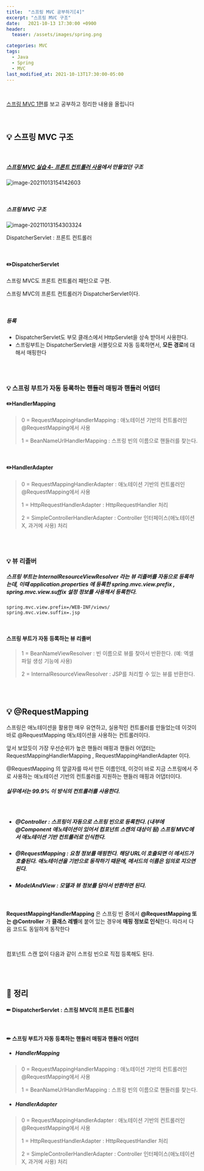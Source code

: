 ```yaml
---
title:  "스프링 MVC 공부하기[4]"
excerpt: "스프링 MVC 구조"
date:   2021-10-13 17:30:00 +0900
header:
  teaser: /assets/images/spring.png

categories: MVC
tags:
  - Java
  - Spring
  - MVC
last_modified_at: 2021-10-13T17:30:00-05:00
---
```


<br/>

[스프링 MVC 1편](https://www.inflearn.com/course/%EC%8A%A4%ED%94%84%EB%A7%81-mvc-1/dashboard)를 보고 공부하고 정리한 내용을 올립니다

<br/>

## 💡 스프링 MVC 구조

<br/>

##### [스프링 MVC 실습 4- 프론트 컨트롤러 사용](https://shindonghun1.github.io/mvc/%EC%8A%A4%ED%94%84%EB%A7%81-MVC-%EC%8B%A4%EC%8A%B5-4/)에서 만들었던 구조

![image-20211013154142603](C:/Users/huipu/AppData/Roaming/Typora/typora-user-images/image-20211013154142603.png)

<br/>

##### 스프링 MVC 구조

![image-20211013154303324](C:/Users/huipu/AppData/Roaming/Typora/typora-user-images/image-20211013154303324.png)

DispatcherServlet : 프론트 컨트롤러

<br/>

#### ✏️DispatcherServlet

스프링 MVC도 프론트 컨트롤러 패턴으로 구현.

스프링 MVC의 프론트 컨트롤러가 DispatcherServlet이다.

<br/>

##### 등록

- DispatcherServlet도 부모 클래스에서 HttpServlet을 상속 받아서 사용한다.
- 스프링부트는 DispatcherServlet을 서블릿으로 자동 등록하면서, **모든 경로**에 대해서 매핑한다

<script src="https://gist.github.com/ShinDongHun1/e794ee8c48999af2e59b5da5dd5dea90.js"></script>

<br/>

<br/>

### 💡 스프링 부트가 자동 등록하는 핸들러 매핑과 핸들러 어댑터

#### ✏️HandlerMapping

> 0 = RequestMappingHandlerMapping : 애노테이션 기반의 컨트롤러인 @RequestMapping에서 사용 
>
> 1 = BeanNameUrlHandlerMapping : 스프링 빈의 이름으로 핸들러를 찾는다.

<br/>

#### ✏️HandlerAdapter

> 0 = RequestMappingHandlerAdapter : 애노테이션 기반의 컨트롤러인 @RequestMapping에서 사용 
>
> 1 = HttpRequestHandlerAdapter : HttpRequestHandler 처리 
>
> 2 = SimpleControllerHandlerAdapter : Controller 인터페이스(애노테이션X, 과거에 사용) 처리

<br/>

<br/>

### 💡 뷰 리졸버

##### 스프링 부트는 InternalResourceViewResolver 라는 뷰 리졸버를 자동으로 등록하는데, 이때 application.properties 에 등록한 spring.mvc.view.prefix , spring.mvc.view.suffix 설정 정보를 사용해서 등록한다.

```
spring.mvc.view.prefix=/WEB-INF/views/
spring.mvc.view.suffix=.jsp
```

<br/>

#### 스프링 부트가 자동 등록하는 뷰 리졸버

> 1 = BeanNameViewResolver : 빈 이름으로 뷰를 찾아서 반환한다. (예: 엑셀 파일 생성 기능에 사용) 
>
> 2 = InternalResourceViewResolver : JSP를 처리할 수 있는 뷰를 반환한다.

<br/>

<br/>

## 💡 @RequestMapping

스프링은 애노테이션을 활용한 매우 유연하고, 실용적인 컨트롤러를 만들었는데 이것이 바로 @RequestMapping 애노테이션을 사용하는 컨트롤러이다.

앞서 보았듯이 가장 우선순위가 높은 핸들러 매핑과 핸들러 어댑터는 RequestMappingHandlerMapping , RequestMappingHandlerAdapter 이다. 

@RequestMapping 의 앞글자를 따서 만든 이름인데, 이것이 바로 지금 스프링에서 주로 사용하는 애노테이션 기반의 컨트롤러를 지원하는 핸들러 매핑과 어댑터이다. 

##### 실무에서는 99.9% 이 방식의 컨트롤러를 사용한다.

<br/>

<script src="https://gist.github.com/ShinDongHun1/76801cdad7d5e19095c4652f0cb4b173.js"></script>

- ##### @Controller : 스프링이 자동으로 스프링 빈으로 등록한다. (내부에 @Component 애노테이션이 있어서 컴포넌트 스캔의 대상이 됨) 스프링 MVC에서 애노테이션 기반 컨트롤러로 인식한다. 

- ##### @RequestMapping : 요청 정보를 매핑한다. 해당 URL이 호출되면 이 메서드가 호출된다. 애노테이션을 기반으로 동작하기 때문에, 메서드의 이름은 임의로 지으면 된다. 

- ##### ModelAndView : 모델과 뷰 정보를 담아서 반환하면 된다.

<br/>

**RequestMappingHandlerMapping** 은 스프링 빈 중에서 **@RequestMapping 또는 @Controller** 가 **클래스 레벨**에 붙어 있는 경우에 **매핑 정보로 인식**한다. 따라서 다음 코드도 동일하게 동작한다

<script src="https://gist.github.com/ShinDongHun1/b01ea8fa1a9960dab41117bc5e4b51da.js"></script>

<br/>

컴포넌트 스캔 없이 다음과 같이 스프링 빈으로 직접 등록해도 된다.

<script src="https://gist.github.com/ShinDongHun1/60ca77c60f09d217d76d91a235e1f2b5.js"></script>

<br/>

<br/>

## 🧾 정리

#### **✏** DispatcherServlet : 스프링 MVC의 프론트 컨트롤러

<br/>

#### **✏**  스프링 부트가 자동 등록하는 핸들러 매핑과 핸들러 어댑터

- ##### HandlerMapping

> 0 = RequestMappingHandlerMapping : 애노테이션 기반의 컨트롤러인 @RequestMapping에서 사용 
>
> 1 = BeanNameUrlHandlerMapping : 스프링 빈의 이름으로 핸들러를 찾는다.

- ##### HandlerAdapter

> 0 = RequestMappingHandlerAdapter : 애노테이션 기반의 컨트롤러인 @RequestMapping에서 사용 
>
> 1 = HttpRequestHandlerAdapter : HttpRequestHandler 처리 
>
> 2 = SimpleControllerHandlerAdapter : Controller 인터페이스(애노테이션X, 과거에 사용) 처리